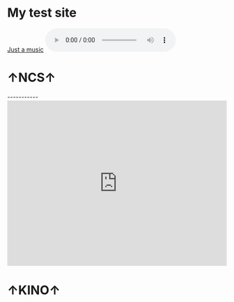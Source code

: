 <h1>My test site</h1>
<a href="https://github.com/tim631/tim631.github.io/raw/main/files/epic_sad_background_music.mp3">Just a music</a>
<audio src="https://github.com/tim631/tim631.github.io/raw/main/files/epic_sad_background_music.mp3" controls></audio> 

<h1>↑NCS↑</h1>
-----------
<br>
<iframe src="https://open.spotify.com/embed/album/1QMXxxto3lPhJm5Jm7xgPl?utm_source=generator" width="100%" height="380" frameBorder="0" allowfullscreen="" allow="autoplay; clipboard-write; encrypted-media; fullscreen; picture-in-picture"></iframe>
<h1>↑KINO↑</h1>

